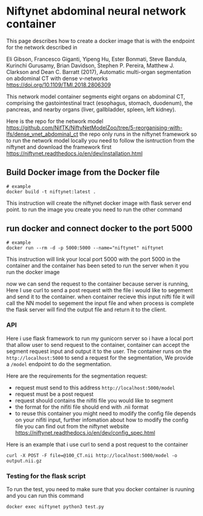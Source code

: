 # Niftynet abdominal neural network container
This page describes how to create a docker image that is with the endpoint for the network described in

Eli Gibson, Francesco Giganti, Yipeng Hu, Ester Bonmati, Steve Bandula, Kurinchi Gurusamy, Brian Davidson, Stephen P. Pereira, Matthew J. Clarkson and Dean C. Barratt (2017), Automatic multi-organ segmentation on abdominal CT with dense v-networks https://doi.org/10.1109/TMI.2018.2806309

This network model container segments eight organs on abdominal CT, comprising the gastointestinal tract (esophagus, stomach, duodenum), the pancreas, and nearby organs (liver, gallbladder, spleen, left kidney).

Here is the repo for the network model
https://github.com/NifTK/NiftyNetModelZoo/tree/5-reorganising-with-lfs/dense_vnet_abdominal_ct
the repo only runs in the niftynet framework so to run the network model locally you need to follow the isntruction from the niftynet and download the framework first
https://niftynet.readthedocs.io/en/dev/installation.html


## Build Docker image from the Docker file

```
# example
docker build -t niftynet:latest .
```

This instruction will create the niftynet docker image with flask server end point. to run the image you create you need to run the other command


## run docker and connect docker to the port 5000 
```
# example
docker run --rm -d -p 5000:5000 --name="niftynet" niftynet
```


This instruction will link your local port 5000 with the port 5000 in the container and the container has been seted to run the server when it you run the docker image

now we can send the request to the container because server is running, Here I use curl to send a post request with the file i would like to segement and send it to the container. when container recieve this input nifti file it will call the NN model to segement the input file and when process is complete the flask server will find the output file and return it to the client.

### API
Here i use flask framework to run my gunicorn server so i have a local port that allow user to send request to the container, container can accept the segment request input and output it to the user.
The container runs on the ```http://localhost:5000```
to send a request for the segmentation, We provide a ```/model``` endpoint to do the segmentation.

Here are the requirements for the segmentation request:
* request must send to this address ```http://localhost:5000/model```
* request must be a post request
* request should contains the nifiti file you would like to segment
* the format for the nifiti file should  end with .nii format
* to reuse this container you might need to modify the config file depends on your nifiti input, further infomation about how to modify the config file you can find out from the niftynet website https://niftynet.readthedocs.io/en/dev/config_spec.html

Here is an example that i use curl to send a post request to the container

```
curl -X POST -F file=@100_CT.nii http://localhost:5000/model -o output.nii.gz
```

### Testing for the flask script
To run the test, you need to make sure that you docker container is ruuning and you can run this command 

```
docker exec niftynet python3 test.py
```
